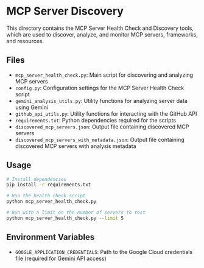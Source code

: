 # MCP Server Discovery

This directory contains the MCP Server Health Check and Discovery tools, which are used to discover, analyze, and monitor MCP servers, frameworks, and resources.

## Files

- `mcp_server_health_check.py`: Main script for discovering and analyzing MCP servers
- `config.py`: Configuration settings for the MCP Server Health Check script
- `gemini_analysis_utils.py`: Utility functions for analyzing server data using Gemini
- `github_api_utils.py`: Utility functions for interacting with the GitHub API
- `requirements.txt`: Python dependencies required for the scripts
- `discovered_mcp_servers.json`: Output file containing discovered MCP servers
- `discovered_mcp_servers_with_metadata.json`: Output file containing discovered MCP servers with analysis metadata

## Usage

```bash
# Install dependencies
pip install -r requirements.txt

# Run the health check script
python mcp_server_health_check.py

# Run with a limit on the number of servers to test
python mcp_server_health_check.py --limit 5
```

## Environment Variables

- `GOOGLE_APPLICATION_CREDENTIALS`: Path to the Google Cloud credentials file (required for Gemini API access)